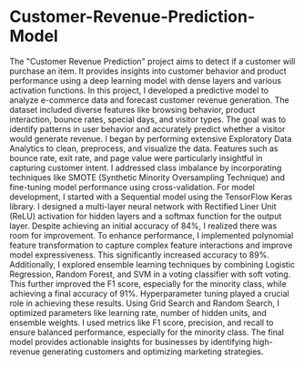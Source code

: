 # Customer-Revenue-Prediction-Model
The "Customer Revenue Prediction" project aims to detect if a customer will purchase an item. It provides insights into customer behavior and product performance using a deep learning model with dense layers and various activation functions.
In this project, I developed a predictive model to analyze e-commerce data and forecast customer revenue generation. The dataset included diverse features like browsing behavior, product interaction, bounce rates, special days, and visitor types. The goal was to identify patterns in user behavior and accurately predict whether a visitor would generate revenue.
I began by performing extensive Exploratory Data Analytics to clean, preprocess, and visualize the data. Features such as bounce rate, exit rate, and page value were particularly insightful in capturing customer intent. I addressed class imbalance by incorporating techniques like SMOTE (Synthetic Minority Oversampling Technique) and fine-tuning model performance using cross-validation. For model development, I started with a Sequential model using the TensorFlow Keras library. I designed a multi-layer neural network with Rectified Liner Unit (ReLU) activation for hidden layers and a softmax function for the output layer. Despite achieving an initial accuracy of 84%, I realized there was room for improvement.
To enhance performance, I implemented polynomial feature transformation to capture complex feature interactions and improve model expressiveness. This significantly increased accuracy to 89%. Additionally, I explored ensemble learning techniques by combining Logistic Regression, Random Forest, and SVM in a voting classifier with soft voting. This further improved the F1 score, especially for the minority class, while achieving a final accuracy of 91%. Hyperparameter tuning played a crucial role in achieving these results. Using Grid Search and Random Search, I optimized parameters like learning rate, number of hidden units, and ensemble weights. I used metrics like F1 score, precision, and recall to ensure balanced performance, especially for the minority class. 
The final model provides actionable insights for businesses by identifying high-revenue generating customers and optimizing marketing strategies.
